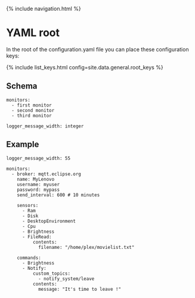 {% include navigation.html %}

# YAML root

In the root of the configuration.yaml file you can place these configuration keys:

{% include list_keys.html config=site.data.general.root_keys %}

## Schema

```
monitors:
  - first monitor
  - second monitor
  - third monitor

logger_message_width: integer
```

## Example

```
logger_message_width: 55

monitors:
  - broker: mqtt.eclipse.org
    name: MyLenovo
    username: myuser
    password: mypass
    send_interval: 600 # 10 minutes 

    sensors:
      - Ram
      - Disk
      - DesktopEnvironment
      - Cpu
      - Brightness
      - FileRead:
          contents:
            filename: "/home/plex/movielist.txt"
      
    commands:
      - Brightness
      - Notify:
          custom_topics:
            - notify_system/leave
          contents:
            message: "It's time to leave !"
```
